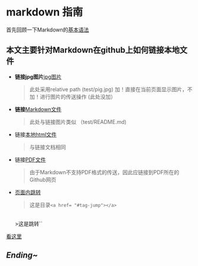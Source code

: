 # markdown 指南

首先回顾一下Markdown的[基本语法](https://www.jianshu.com/p/191d1e21f7ed)

## 本文主要针对Markdown在github上如何链接本地文件

- **链接jpg图片**[jpg图片](test/pig.jpg)
    > 此处采用relative path (test/pig.jpg)
    > 加！直接在当前页面显示图片，不加！进行图片的传送操作 (此处没加）
- **链接**[Markdown文件](test/README.md)
    > 此处与链接图片类似 （test/README.md)
- 链接[本地html文件](test/Assessment_timetable.html)
    >与链接文档相同
- 链接[PDF文件](https://github.com/fjzhu/blog/blob/master/Markdown/test/Tutorial%206%20Answers%20To%20Additional%20Tutorial%20Questions.pdf)
    >由于Markdown不支持PDF格式的传送，因此应链接到PDF所在的Github网页
- <a href= "#tag-jump">页面内跳转</a>
    >这是目录`<a href= "#tag-jump"></a>`
    <br>
    >这是跳转`<a id="tag-jump" href="#tag-jump"></a>`
    <br>
<a id="tag-jump" href="#tag-jump">看这里</a>

## *Ending~*
